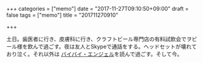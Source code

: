 +++
categories = ["memo"]
date = "2017-11-27T09:10:50+09:00"
draft = false
tags = ["memo"]
title = "201711270910"

+++

土日。歯医者に行き、皮膚科に行き、クラフトビール専門店の有料試飲会でヲビール様を飲んで過ごす。夜は友人とSkypeで通話をする。ヘッドセットが壊れており泣く。それ以外は [バイバイ・エンジェル](https://www.amazon.co.jp/%E3%83%90%E3%82%A4%E3%83%90%E3%82%A4%E3%80%81%E3%82%A8%E3%83%B3%E3%82%B8%E3%82%A7%E3%83%AB-%E5%89%B5%E5%85%83%E6%8E%A8%E7%90%86%E6%96%87%E5%BA%AB-%E7%AC%A0%E4%BA%95-%E6%BD%94/dp/4488415016/ref=sr_1_1?ie=UTF8&qid=1511741550&sr=8-1&keywords=%E3%83%90%E3%82%A4%E3%83%90%E3%82%A4%E3%82%A8%E3%83%B3%E3%82%B8%E3%82%A7%E3%83%AB "バイバイ・エンジェル")を読んで過ごす。そして今。 

